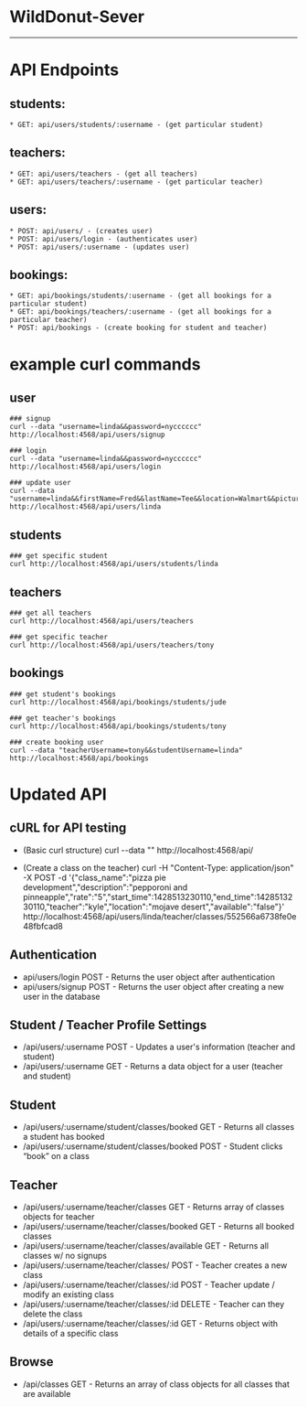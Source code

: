 # WildDonut-Sever

---

# API Endpoints

  ## students:
    * GET: api/users/students/:username - (get particular student)

  ## teachers:
    * GET: api/users/teachers - (get all teachers)
    * GET: api/users/teachers/:username - (get particular teacher)

  ## users:
    * POST: api/users/ - (creates user)
    * POST: api/users/login - (authenticates user)
    * POST: api/users/:username - (updates user)

  ## bookings:
    * GET: api/bookings/students/:username - (get all bookings for a particular student)
    * GET: api/bookings/teachers/:username - (get all bookings for a particular teacher)
    * POST: api/bookings - (create booking for student and teacher)

# example curl commands

  ## user

    ### signup
    curl --data "username=linda&&password=nycccccc" http://localhost:4568/api/users/signup

    ### login
    curl --data "username=linda&&password=nycccccc" http://localhost:4568/api/users/login

    ### update user
    curl --data "username=linda&&firstName=Fred&&lastName=Tee&&location=Walmart&&picture=jj.jpg&&bio=boss&&teacher=true&&experience=none&&skill=singing&&payments=beer" http://localhost:4568/api/users/linda

  ## students
    
    ### get specific student
    curl http://localhost:4568/api/users/students/linda

  ## teachers

    ### get all teachers
    curl http://localhost:4568/api/users/teachers

    ### get specific teacher
    curl http://localhost:4568/api/users/teachers/tony

  ## bookings

    ### get student's bookings
    curl http://localhost:4568/api/bookings/students/jude

    ### get teacher's bookings
    curl http://localhost:4568/api/bookings/students/tony

    ### create booking user
    curl --data "teacherUsername=tony&&studentUsername=linda" http://localhost:4568/api/bookings


# Updated API

## cURL for API testing
* (Basic curl structure) curl --data "" http://localhost:4568/api/

* (Create a class on the teacher) curl -H "Content-Type: application/json" -X POST -d '{"class_name":"pizza pie development","description":"pepporoni and pinneapple","rate":"5","start_time":1428513230110,"end_time":1428513230110,"teacher":"kyle","location":"mojave desert","available":"false"}' http://localhost:4568/api/users/linda/teacher/classes/552566a6738fe0e48fbfcad8


## Authentication
* api/users/login POST - Returns the user object after authentication
* api/users/signup POST - Returns the user object after creating a new user in the database

## Student / Teacher Profile Settings
* /api/users/:username  POST - Updates a user's information (teacher and student)
* /api/users/:username  GET - Returns a data object for a user (teacher and student)

## Student
* /api/users/:username/student/classes/booked GET - Returns all classes a student has booked
* /api/users/:username/student/classes/booked POST - Student clicks “book” on a class

## Teacher
* /api/users/:username/teacher/classes GET - Returns array of classes objects for teacher
* /api/users/:username/teacher/classes/booked GET - Returns all booked classes
* /api/users/:username/teacher/classes/available GET - Returns all classes w/ no signups
* /api/users/:username/teacher/classes/ POST - Teacher creates a new class
* /api/users/:username/teacher/classes/:id POST - Teacher update / modify an existing class
* /api/users/:username/teacher/classes/:id DELETE - Teacher can they delete the class
* /api/users/:username/teacher/classes/:id GET - Returns object with details of a specific class

## Browse
* /api/classes GET - Returns an array of class objects for all classes that are available